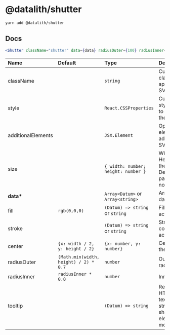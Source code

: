 # @datalith/shutter

```sh
yarn add @datalith/shutter
```

## Docs

```jsx
<Shutter className="shutter" data={data} radiusOuter={100} radiusInner={80} />
```

| Name               | Default                               | Type                                | Description                                                  |
| :----------------- | :------------------------------------ | :---------------------------------- | :----------------------------------------------------------- |
| className          |                                       | `string`                            | Custom css classes to apply to the SVG                       |
| style              |                                       | `React.CSSProperties`               | Custom style object to apply to the SVG                      |
| additionalElements |                                       | `JSX.Element`                       | Optional elements to add to the SVG                          |
| size               |                                       | `{ width: number; height: number }` | Width and Height of the SVG. Default is parent node size.    |
| <b>data\*</b>      |                                       | `Array<Datum>` or `Array<string>`   | Array of data                                                |
| fill               | `rgb(0,0,0)`                          | `(Datum) => string` or `string`     | Fill color accessor                                          |
| stroke             |                                       | `(Datum) => string` or `string`     | Stroke color accessor                                        |
| center             | `{x: width / 2, y: height / 2}`       | `{x: number, y: number}`            | Center of the dataviz                                        |
| radiusOuter        | `(Math.min(width, height) / 2) * 0.7` | `number`                            | Outer radius                                                 |
| radiusInner        | `radiusInner * 0.8`                   | `number`                            | Inner radius                                                 |
| tooltip            |                                       | `(Datum) => string`                 | Return HTML or text as a string to show on element mouseover |
